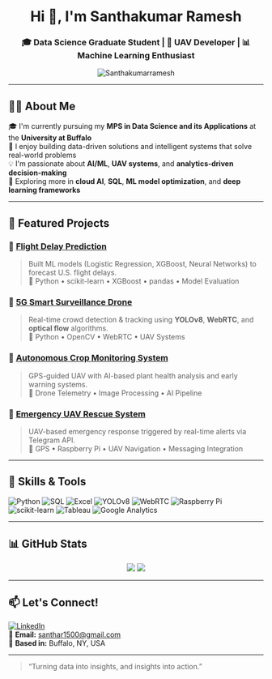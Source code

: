 <h1 align="center">Hi 👋, I'm Santhakumar Ramesh</h1>
<h3 align="center">🎓 Data Science Graduate Student | 🚁 UAV Developer | 📊 Machine Learning Enthusiast</h3>

<p align="center">
  <img src="https://komarev.com/ghpvc/?username=Santhakumarramesh&label=Profile%20views&color=0e75b6&style=flat" alt="Santhakumarramesh" />
</p>

---

## 🙋‍♂️ About Me

🎓 I'm currently pursuing my **MPS in Data Science and its Applications** at the **University at Buffalo**  
🚀 I enjoy building data-driven solutions and intelligent systems that solve real-world problems  
💡 I'm passionate about **AI/ML**, **UAV systems**, and **analytics-driven decision-making**  
🧩 Exploring more in **cloud AI**, **SQL**, **ML model optimization**, and **deep learning frameworks**

---

## 💼 Featured Projects

### 🔸 [Flight Delay Prediction](https://github.com/Santhakumarramesh)
> Built ML models (Logistic Regression, XGBoost, Neural Networks) to forecast U.S. flight delays.  
> 📌 Python • scikit-learn • XGBoost • pandas • Model Evaluation

### 🔸 [5G Smart Surveillance Drone](https://github.com/Santhakumarramesh)
> Real-time crowd detection & tracking using **YOLOv8**, **WebRTC**, and **optical flow** algorithms.  
> 📌 Python • OpenCV • WebRTC • UAV Systems

### 🔸 [Autonomous Crop Monitoring System](https://github.com/Santhakumarramesh)
> GPS-guided UAV with AI-based plant health analysis and early warning systems.  
> 📌 Drone Telemetry • Image Processing • AI Pipeline

### 🔸 [Emergency UAV Rescue System](https://github.com/Santhakumarramesh)
> UAV-based emergency response triggered by real-time alerts via Telegram API.  
> 📌 GPS • Raspberry Pi • UAV Navigation • Messaging Integration

---

## 🧠 Skills & Tools

![Python](https://img.shields.io/badge/-Python-black?style=flat-square&logo=python)
![SQL](https://img.shields.io/badge/-SQL-blue?style=flat-square&logo=postgresql)
![Excel](https://img.shields.io/badge/-Excel-green?style=flat-square&logo=microsoft-excel)
![YOLOv8](https://img.shields.io/badge/-YOLOv8-red?style=flat-square)
![WebRTC](https://img.shields.io/badge/-WebRTC-orange?style=flat-square)
![Raspberry Pi](https://img.shields.io/badge/-RaspberryPi-maroon?style=flat-square&logo=raspberry-pi)
![scikit-learn](https://img.shields.io/badge/-scikit--learn-orange?style=flat-square&logo=scikit-learn)
![Tableau](https://img.shields.io/badge/-Tableau-blue?style=flat-square&logo=tableau)
![Google Analytics](https://img.shields.io/badge/-Google%20Analytics-white?style=flat-square&logo=google-analytics)

---

## 📊 GitHub Stats

<p align="center">
  <img src="https://github-readme-stats.vercel.app/api?username=Santhakumarramesh&show_icons=true&theme=react" />
  <img src="https://github-readme-streak-stats.herokuapp.com/?user=Santhakumarramesh&theme=react" />
</p>

---

## 📫 Let's Connect!

[![LinkedIn](https://img.shields.io/badge/-LinkedIn-blue?style=flat-square&logo=linkedin)](https://linkedin.com/in/santhakumar-ramesh-865960203)  
📧 **Email:** santhar1500@gmail.com  
📍 **Based in:** Buffalo, NY, USA  

---

> “Turning data into insights, and insights into action.”

